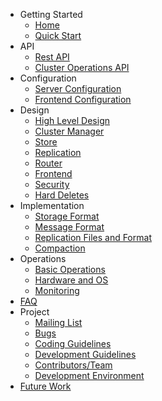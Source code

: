 * Getting Started
  * [Home](Home)
  * [Quick Start](Quick%20Start)
* API
  * [Rest API](Rest%20API)
  * [Cluster Operations API](Cluster-Operations-API)
* Configuration
  * [Server Configuration](Server%20Configuration)
  * [Frontend Configuration](Frontend%20Configuration)
* Design
  * [High Level Design](High%20Level%20Design)
  * [Cluster Manager](Cluster%20Manager)
  * [Store](Store)
  * [Replication](Replication)
  * [Router](Router)
  * [Frontend](Frontend)
  * [Security](Security)
  * [Hard Deletes](Hard%20Deletes)
* Implementation
  * [Storage Format](Storage%20Format)
  * [Message Format](Message%20Format)
  * [Replication Files and Format](Replication%20Files%20and%20Format)
  * [Compaction](Compaction)
* Operations
  * [Basic Operations](Basic%20Operations)
  * [Hardware and OS](Hardware%20and%20OS)
  * [Monitoring](Monitoring)
* [FAQ](FAQ)
* Project
  * [Mailing List](Mailing%20List)
  * [Bugs](https://github.com/linkedin/ambry/issues)
  * [Coding Guidelines](Coding%20Guidelines)
  * [Development Guidelines](Development%20Guidelines)
  * [Contributors/Team](Contributors/Team)
  * [Development Environment](Development%20Environment)
* [Future Work](Future%20Work)
